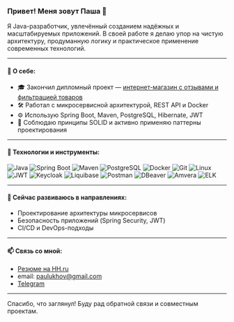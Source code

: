 ### Привет! Меня зовут Паша 👋

Я Java-разработчик, увлечённый созданием надёжных и масштабируемых приложений. В своей работе я делаю упор на чистую архитектуру, продуманную логику и практическое применение современных технологий.

---

#### 💼 О себе:
- 🎓 Закончил дипломный проект — [интернет-магазин с отзывами и фильтрацией товаров](https://github.com/PaulUkhov/DiplomicProject.git)
- 🛠️ Работал с микросервисной архитектурой, REST API и Docker
- ⚙️ Использую Spring Boot, Maven, PostgreSQL, Hibernate, JWT
- 📌 Соблюдаю принципы SOLID и активно применяю паттерны проектирования

---

#### 🧰 Технологии и инструменты:
![Java](https://img.shields.io/badge/-Java-000?logo=java)
![Spring Boot](https://img.shields.io/badge/-SpringBoot-000?logo=springboot)
![Maven](https://img.shields.io/badge/-Maven-000?logo=apachemaven)
![PostgreSQL](https://img.shields.io/badge/-PostgreSQL-000?logo=postgresql)
![Docker](https://img.shields.io/badge/-Docker-000?logo=docker)
![Git](https://img.shields.io/badge/-Git-000?logo=git)
![Linux](https://img.shields.io/badge/-Linux-000?logo=linux)
![JWT](https://img.shields.io/badge/-JWT-000?logo=jsonwebtokens)
![Keycloak](https://img.shields.io/badge/-Keycloak-000?logo=keycloak)
![Liquibase](https://img.shields.io/badge/-Liquibase-000?logo=liquibase)
![Postman](https://img.shields.io/badge/-Postman-000?logo=postman)
![DBeaver](https://img.shields.io/badge/-DBeaver-000?logo=dbeaver)
![Amvera](https://img.shields.io/badge/-Amvera-000?logo=)
![ELK](https://img.shields.io/badge/-ELK_Stack-000?logo=elasticstack)

---

#### 🧭 Сейчас развиваюсь в направлениях:
- Проектирование архитектуры микросервисов
- Безопасность приложений (Spring Security, JWT)
- CI/CD и DevOps-подходы

---

#### 📫 Связь со мной:
- [Резюме на HH.ru](https://spb.hh.ru/applicant/resumes)
- email: paulukhov@gmail.com
- [Telegram](https://t.me/WispoCazo)


---

Спасибо, что заглянул! Буду рад обратной связи и совместным проектам.


<!--
**PaulUkhov/PaulUkhov** is a ✨ _special_ ✨ repository because its `README.md` (this file) appears on your GitHub profile.

Here are some ideas to get you started:

- 🔭 I’m currently working on ...
- 🌱 I’m currently learning ...
- 👯 I’m looking to collaborate on ...
- 🤔 I’m looking for help with ...
- 💬 Ask me about ...
- 📫 How to reach me: ...
- 😄 Pronouns: ...
- ⚡ Fun fact: ...
-->
